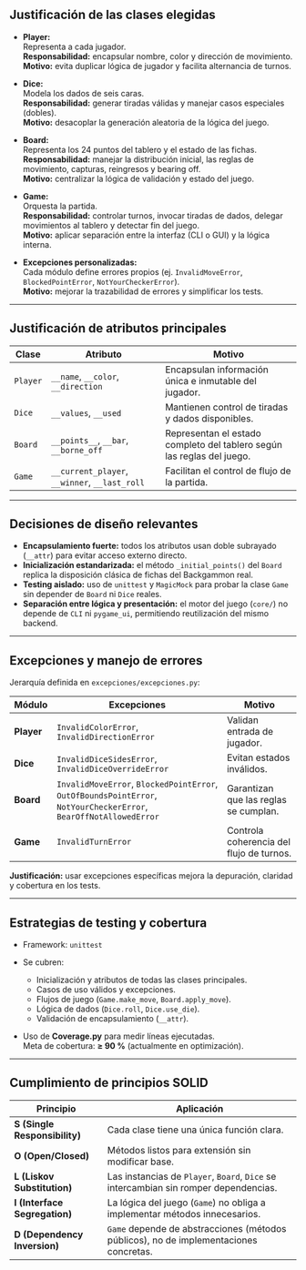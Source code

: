 ## Justificación de las clases elegidas

- **Player:**  
  Representa a cada jugador.  
  **Responsabilidad:** encapsular nombre, color y dirección de movimiento.  
  **Motivo:** evita duplicar lógica de jugador y facilita alternancia de turnos.

- **Dice:**  
  Modela los dados de seis caras.  
  **Responsabilidad:** generar tiradas válidas y manejar casos especiales (dobles).  
  **Motivo:** desacoplar la generación aleatoria de la lógica del juego.

- **Board:**  
  Representa los 24 puntos del tablero y el estado de las fichas.  
  **Responsabilidad:** manejar la distribución inicial, las reglas de movimiento, capturas, reingresos y bearing off.  
  **Motivo:** centralizar la lógica de validación y estado del juego.

- **Game:**  
  Orquesta la partida.  
  **Responsabilidad:** controlar turnos, invocar tiradas de dados, delegar movimientos al tablero y detectar fin del juego.  
  **Motivo:** aplicar separación entre la interfaz (CLI o GUI) y la lógica interna.

- **Excepciones personalizadas:**  
  Cada módulo define errores propios (ej. `InvalidMoveError`, `BlockedPointError`, `NotYourCheckerError`).  
  **Motivo:** mejorar la trazabilidad de errores y simplificar los tests.

---

## Justificación de atributos principales

| Clase | Atributo | Motivo |
|-------|-----------|--------|
| `Player` | `__name`, `__color`, `__direction` | Encapsulan información única e inmutable del jugador. |
| `Dice` | `__values`, `__used` | Mantienen control de tiradas y dados disponibles. |
| `Board` | `__points__`, `__bar`, `__borne_off` | Representan el estado completo del tablero según las reglas del juego. |
| `Game` | `__current_player`, `__winner`, `__last_roll` | Facilitan el control de flujo de la partida. |

---

## Decisiones de diseño relevantes

- **Encapsulamiento fuerte:** todos los atributos usan doble subrayado (`__attr`) para evitar acceso externo directo.
- **Inicialización estandarizada:** el método `_initial_points()` del `Board` replica la disposición clásica de fichas del Backgammon real.
- **Testing aislado:** uso de `unittest` y `MagicMock` para probar la clase `Game` sin depender de `Board` ni `Dice` reales.
- **Separación entre lógica y presentación:** el motor del juego (`core/`) no depende de `CLI` ni `pygame_ui`, permitiendo reutilización del mismo backend.

---

## Excepciones y manejo de errores

Jerarquía definida en `excepciones/excepciones.py`:

| Módulo | Excepciones | Motivo |
|--------|--------------|--------|
| **Player** | `InvalidColorError`, `InvalidDirectionError` | Validan entrada de jugador. |
| **Dice** | `InvalidDiceSidesError`, `InvalidDiceOverrideError` | Evitan estados inválidos. |
| **Board** | `InvalidMoveError`, `BlockedPointError`, `OutOfBoundsPointError`, `NotYourCheckerError`, `BearOffNotAllowedError` | Garantizan que las reglas se cumplan. |
| **Game** | `InvalidTurnError` | Controla coherencia del flujo de turnos. |

**Justificación:** usar excepciones específicas mejora la depuración, claridad y cobertura en los tests.

---

## Estrategias de testing y cobertura

- Framework: `unittest`  
- Se cubren:
  - Inicialización y atributos de todas las clases principales.  
  - Casos de uso válidos y excepciones.  
  - Flujos de juego (`Game.make_move`, `Board.apply_move`).  
  - Lógica de dados (`Dice.roll`, `Dice.use_die`).  
  - Validación de encapsulamiento (`__attr`).

- Uso de **Coverage.py** para medir líneas ejecutadas.  
  Meta de cobertura: **≥ 90 %** (actualmente en optimización).

---

## Cumplimiento de principios SOLID

| Principio | Aplicación |
|------------|-------------|
| **S (Single Responsibility)** | Cada clase tiene una única función clara. |
| **O (Open/Closed)** | Métodos listos para extensión sin modificar base. |
| **L (Liskov Substitution)** | Las instancias de `Player`, `Board`, `Dice` se intercambian sin romper dependencias. |
| **I (Interface Segregation)** | La lógica del juego (`Game`) no obliga a implementar métodos innecesarios. |
| **D (Dependency Inversion)** | `Game` depende de abstracciones (métodos públicos), no de implementaciones concretas. |

